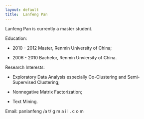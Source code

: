 ```yaml
---
layout: default
title:  Lanfeng Pan
---
```


Lanfeng Pan is currently a master student. 

Education:

 -  2010 - 2012   Master, Renmin University of China; 

 -  2006 - 2010   Bachelor, Renmin Unviersity of China.

Research Interests:

 -  Exploratory Data Analysis especially Co-Clustering and Semi-Supervised Clustering;

 -  Nonnegative Matrix Factorization;

 -  Text Mining.  

Email: panlanfeng /a t/ g m a i l . c o m